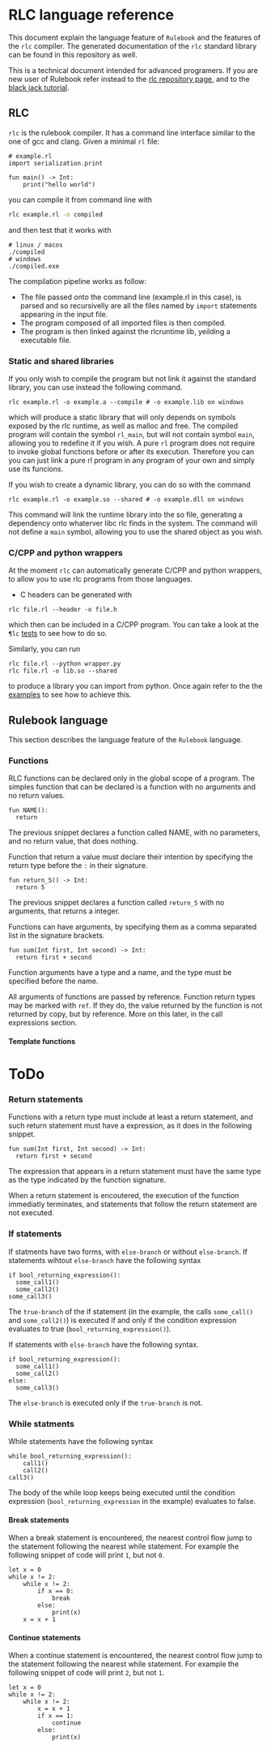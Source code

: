 # RLC language reference

This document explain the language feature of `Rulebook` and the features of the `rlc` compiler.
The generated documentation of the `rlc` standard library can be found in this repository as well.

This is a technical document intended for advanced programers.
If you are new user of Rulebook refer instead to the [rlc repository page](https://github.com/rl-language/rlc), and to the [black jack tutorial](https://github.com/rl-language/rlc?tab=readme-ov-file).

## RLC

`rlc` is the rulebook compiler. It has a command line interface similar to the one of gcc and clang. Given a minimal `rl` file:
```
# example.rl
import serialization.print

fun main() -> Int:
    print("hello world")
```

you can compile it from command line with

```bash
rlc example.rl -o compiled
```

and then test that it works with

```
# linux / macos
./compiled
# windows
./compiled.exe
```

The compilation pipeline works as follow:
* The file passed onto the command line (example.rl in this case), is parsed and so recursivelly are all the files named by `import` statements appearing in the input file.
* The program composed of all imported files is then compiled.
* The program is then linked against the rlcruntime lib, yeilding a executable file.


### Static and shared libraries
If you only wish to compile the program but not link it against the standard library, you can use instead the following command.

```
rlc example.rl -o example.a --compile # -o example.lib on windows
```

which will produce a static library that will only depends on symbols exposed by the rlc runtime, as well as malloc and free. The compiled program will contain the symbol `rl_main`, but will not contain symbol `main`, allowing you to redefine it if you wish. A pure `rl` program does not require to invoke global functions before or after its execution. Therefore you can you can just link a pure rl program in any program of your own and simply use its funcions.

If you wish to create a dynamic library, you can do so with the command
```
rlc example.rl -o example.so --shared # -o example.dll on windows
```
This command will link the runtime library into the so file, generating a dependency onto whaterver libc rlc finds in the system. The command will not define a `main` symbol, allowing you to use the shared object as you wish.


### C/CPP and python wrappers
At the moment `rlc` can automatically generate C/CPP and python wrappers, to allow you to use rlc programs from those languages.
* C headers can be generated with
```
rlc file.rl --header -o file.h
```
which then can be included in a C/CPP program. You can take a look at the `¶lc` [tests](https://github.com/rl-language/rlc/blob/master/tool/rlc/test/wrappers/action_with_frame_vars.rl) to see how to do so.

Similarly, you can run
```
rlc file.rl --python wrapper.py
rlc file.rl -o lib.so --shared
```
to produce a library you can import from python. Once again refer to the the [examples](https://github.com/rl-language/rlc/blob/master/tool/rlc/test/wrappers/action_with_frame_vars.rl) to see how to achieve this.

## Rulebook language
This section describes the language feature of the `Rulebook` language.

### Functions

RLC functions can be declared only in the global scope of a program. The simples function that can be declared is a function with no arguments and no return values.
```
fun NAME():
  return
```
The previous snippet declares a function called NAME, with no parameters, and no return value, that does nothing.

Function that return a value must declare their intention by specifying the return type before the `:` in their signature.

```
fun return_5() -> Int:
  return 5
```

The previous snippet declares a function called `return_5` with no arguments, that returns a integer.

Functions can have arguments, by specifying them as a comma separated list in the signature brackets.
```
fun sum(Int first, Int second) -> Int:
  return first + second
```

Function arguments have a type and a name, and the type must be specified before the name.

All arguments of functions are passed by reference. Function return types may be marked with `ref`. If they do, the value returned by the function is not returned by copy, but by reference. More on this later, in the call expressions section.

#### Template functions
# ToDo


### Return statements
Functions with a return type must include at least a return statement, and such return statement must have a expression, as it does in the following snippet.
```
fun sum(Int first, Int second) -> Int:
  return first + second
```

The expression that appears in a return statement must have the same type as the type indicated by the function signature.

When a return statement is encoutered, the execution of the function immediatly terminates, and statements that follow the return statement are not executed.

### If statements
If statments have two forms, with `else-branch` or without `else-branch`.
If statements wihtout `else-branch` have the following syntax

```
if bool_returning_expression():
  some_call1()
  some_call2()
some_call3()
```

The `true-branch` of the if statement (in the example, the calls `some_call()` and `some_call2()`) is executed if and only if the condition expression evaluates to true (`bool_returning_expression()`).

If statements with `else-branch` have the following syntax.
```
if bool_returning_expression():
  some_call1()
  some_call2()
else:
  some_call3()
```
The `else-branch` is executed only if the `true-branch` is not.

### While statments
While statements have the following syntax
```
while bool_returning_expression():
    call1()
    call2()
call3()
```

The body of the while loop keeps being executed until the condition expression (`bool_returning_expression` in the example) evaluates to false.

#### Break statements
When a break statement is encountered, the nearest control flow jump to the statement following the nearest while statement. For example the following snippet of code will print `1`, but not `0`.

```
let x = 0
while x != 2:
    while x != 2:
        if x == 0:
            break
        else:
            print(x)
    x = x + 1
```


#### Continue statements
When a continue statement is encountered, the nearest control flow jump to the statement following the nearest while statement. For example the following snippet of code will print `2`, but not `1`.

```
let x = 0
while x != 2:
    while x != 2:
        x = x + 1
        if x == 1:
            continue
        else:
            print(x)
```

